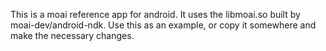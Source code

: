 This is a moai reference app for android. It uses the libmoai.so built by moai-dev/android-ndk. Use this as an example, or copy it somewhere and make the necessary changes.
